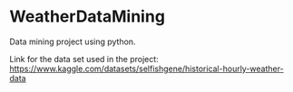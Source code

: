 # WeatherDataMining
 Data mining project using python.
 
 Link for the data set used in the project:
 https://www.kaggle.com/datasets/selfishgene/historical-hourly-weather-data
